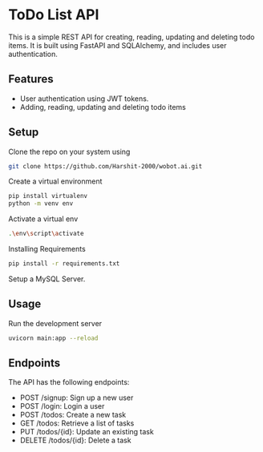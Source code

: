 # ToDo List API

This is a simple REST API for creating, reading, updating and deleting todo items. It is built using FastAPI and SQLAlchemy, and includes user authentication.

## Features

- User authentication using JWT tokens.
- Adding, reading, updating and deleting todo items

## Setup

Clone the repo on your system using

```bash
git clone https://github.com/Harshit-2000/wobot.ai.git
```

Create a virtual environment

```bash
pip install virtualenv
python -m venv env
```

Activate a virtual env

```bash
.\env\script\activate
```

Installing Requirements

```bash
pip install -r requirements.txt
```

Setup a MySQL Server.

## Usage

Run the development server

```bash
uvicorn main:app --reload
```

## Endpoints

The API has the following endpoints:
- POST /signup: Sign up a new user
- POST /login: Login a user
- POST /todos: Create a new task
- GET /todos: Retrieve a list of tasks
- PUT /todos/{id}: Update an existing task
- DELETE /todos/{id}: Delete a task
